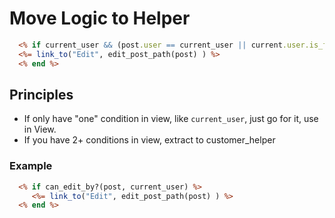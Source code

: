 # Move Logic to Helper

``` rhtml
  <% if current_user && (post.user == current_user || current.user.is_forum_admin? || current.user_is_admin? ) %>
  <%= link_to("Edit", edit_post_path(post) ) %>
  <% end %>
```

## Principles

* If only have "one" condition in view, like `current_user`, just go for it, use in View.
* If you have 2+ conditions in view, extract to customer_helper

### Example

``` rhtml
  <% if can_edit_by?(post, current_user) %>
     <%= link_to("Edit", edit_post_path(post) ) %>
  <% end %>
```
